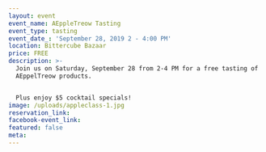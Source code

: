 ```yaml
---
layout: event
event_name: AEppleTreow Tasting
event_type: tasting
event_date_: 'September 28, 2019 2 - 4:00 PM'
location: Bittercube Bazaar
price: FREE
description: >-
  Join us on Saturday, September 28 from 2-4 PM for a free tasting of
  AEppelTreow products.


  Plus enjoy $5 cocktail specials!
image: /uploads/appleclass-1.jpg
reservation_link:
facebook-event_link:
featured: false
meta:
---
```


